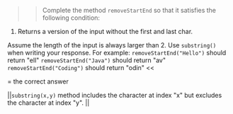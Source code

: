 >>Complete the method <code>removeStartEnd</code> so that it satisfies the following condition:</p>
<ol>
<li>Returns a version of the input without the first and last char.</li>
</ol>
<p>Assume the length of the input is always larger than 2.
Use <code>substring()</code> when writing your response.
For example:
<code>removeStartEnd("Hello")</code> should return "ell"
<code>removeStartEnd("Java")</code> should return "av"
<code>removeStartEnd("Coding")</code> should return "odin" <<

= the correct answer

||<code>substring(x,y)</code> method includes the character at index "x" but excludes the character at index "y". ||
